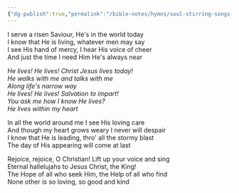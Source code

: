 ```yaml
---
{"dg-publish":true,"permalink":"/bible-notes/hymns/soul-stirring-songs-and-hymns/he-lives/","title":"He Lives","tags":["favoritehymns"]}
---
```



I serve a risen Saviour, He's in the world today  
I know that He is living, whatever men may say  
I see His hand of mercy, I hear His voice of cheer  
And just the time I need Him He's always near

*He lives! He lives! Christ Jesus lives today!  
He walks with me and talks with me  
Along life's narrow way  
He lives! He lives! Salvation to impart!  
You ask me how I know He lives?  
He lives within my heart*

In all the world around me I see His loving care  
And though my heart grows weary I never will despair  
I know that He is leading, thro' all the stormy blast  
The day of His appearing will come at last

Rejoice, rejoice, O Christian! Lift up your voice and sing  
Eternal hallelujahs to Jesus Christ, the King!  
The Hope of all who seek Him, the Help of all who find  
None other is so loving, so good and kind